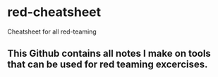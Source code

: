 # red-cheatsheet
Cheatsheet for all red-teaming

## This Github contains all notes I make on tools that can be used for red teaming excercises.
